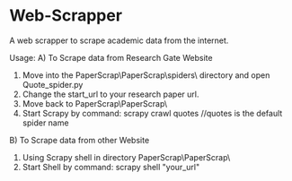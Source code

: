 # Web-Scrapper
A web scrapper to scrape academic data from the internet.

Usage:
A) To Scrape data from Research Gate Website
  1. Move into the PaperScrap\PaperScrap\spiders\ directory and open Quote_spider.py
  2. Change the start_url to your research paper url.
  3. Move back to PaperScrap\PaperScrap\
  4. Start Scrapy by command: scrapy crawl quotes  //quotes is the default spider name

B) To Scrape data from other Website
  1. Using Scrapy shell in directory PaperScrap\PaperScrap\
  2. Start Shell by command: scrapy shell "your_url"
